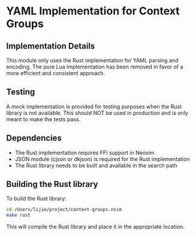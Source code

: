 # YAML Implementation for Context Groups

## Implementation Details

This module only uses the Rust implementation for YAML parsing and encoding. The pure Lua implementation has been removed in favor of a more efficient and consistent approach.

## Testing

A mock implementation is provided for testing purposes when the Rust library is not available. This should NOT be used in production and is only meant to make the tests pass.

## Dependencies

- The Rust implementation requires FFI support in Neovim
- JSON module (cjson or dkjson) is required for the Rust implementation
- The Rust library needs to be built and available in the search path

## Building the Rust library

To build the Rust library:

```bash
cd /Users/lijie/project/context-groups.nvim
make rust
```

This will compile the Rust library and place it in the appropriate location.
